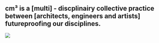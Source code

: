 
## cm³ is a [multi] - discplinairy collective practice between [architects, engineers and artists] futureproofing our disciplines.



![](https://creativemakers.xyz/media/content/summerschool/test6.gif)